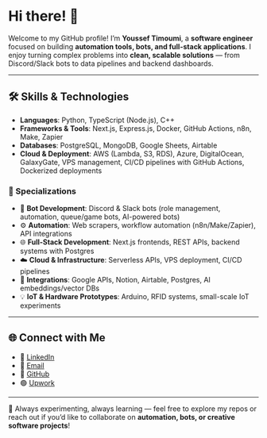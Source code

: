 # Hi there! 👋  

Welcome to my GitHub profile! I’m **Youssef Timoumi**, a **software engineer** focused on building **automation tools, bots, and full-stack applications**. I enjoy turning complex problems into **clean, scalable solutions** — from Discord/Slack bots to data pipelines and backend dashboards.  

---

## 🛠️ Skills & Technologies  

- **Languages**: Python, TypeScript (Node.js), C++  
- **Frameworks & Tools**: Next.js, Express.js, Docker, GitHub Actions, n8n, Make, Zapier  
- **Databases**: PostgreSQL, MongoDB, Google Sheets, Airtable  
- **Cloud & Deployment**: AWS (Lambda, S3, RDS), Azure, DigitalOcean, GalaxyGate, VPS management, CI/CD pipelines with GitHub Actions, Dockerized deployments  

### 🔹 Specializations  

- 🤖 **Bot Development**: Discord & Slack bots (role management, automation, queue/game bots, AI-powered bots)  
- ⚙️ **Automation**: Web scrapers, workflow automation (n8n/Make/Zapier), API integrations  
- 🌐 **Full-Stack Development**: Next.js frontends, REST APIs, backend systems with Postgres  
- ☁️ **Cloud & Infrastructure**: Serverless APIs, VPS deployment, CI/CD pipelines  
- 🔗 **Integrations**: Google APIs, Notion, Airtable, Postgres, AI embeddings/vector DBs  
- 💡 **IoT & Hardware Prototypes**: Arduino, RFID systems, small-scale IoT experiments  

---

## 🌐 Connect with Me  

- 💼 [LinkedIn](https://www.linkedin.com/in/youssef-timoumi-45a003318/)  
- 📧 [Email](mailto:youssef1timoumi@hotmail.com)  
- 🐙 [GitHub](https://github.com/youssef1timoumi)  
- 🟢 [Upwork](https://www.upwork.com/freelancers/youssef1timoumi)  

---

🚀 Always experimenting, always learning — feel free to explore my repos or reach out if you’d like to collaborate on **automation, bots, or creative software projects**!  

